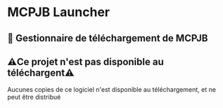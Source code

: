 
# MCPJB Launcher

## 🚀 Gestionnaire de téléchargement de MCPJB



## ⚠️Ce projet n'est pas disponible au téléchargent⚠️

Aucunes copies de ce logiciel n'est disponible au téléchargement, et ne peut être distribué 






